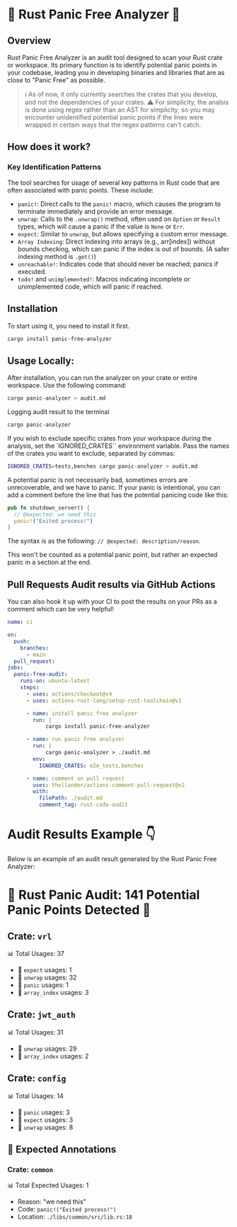 # 🦀 Rust Panic Free Analyzer 🔎

## Overview

Rust Panic Free Analyzer is an audit tool designed to scan your Rust crate or workspace. Its primary function is to identify potential panic points in your codebase, leading you in developing binaries and libraries that are as close to "Panic Free" as possible.

> ℹ️ As of now, it only currently searches the crates that you develop, and not the dependencies of your crates.
> ⚠️ For simplicity, the analsis is done using regex rather than an AST for simplicity, so you may encounter unidentified potential panic points if the lines were wrapped in certain ways that the regex patterns can't catch.

## How does it work?

### Key Identification Patterns

The tool searches for usage of several key patterns in Rust code that are often associated with panic points. These include:

- `panic!`: Direct calls to the `panic!` macro, which causes the program to terminate immediately and provide an error message.
- `unwrap`: Calls to the `.unwrap()` method, often used on `Option` or `Result` types, which will cause a panic if the value is `None` or `Err`.
- `expect`: Similar to `unwrap`, but allows specifying a custom error message.
- `Array Indexing`: Direct indexing into arrays (e.g., arr[index]) without bounds checking, which can panic if the index is out of bounds. (A safer indexing method is `.get()`)
- `unreachable!`: Indicates code that should never be reached; panics if executed.
- `todo!` and `unimplemented!`: Macros indicating incomplete or unimplemented code, which will panic if reached.


## Installation

To start using it, you need to install it first.

```sh
cargo install panic-free-analyzer
```


## Usage Locally:

After installation, you can run the analyzer on your crate or entire workspace. Use the following command:

```sh
cargo panic-analyzer > audit.md
```

Logging audit result to the terminal
```sh
cargo panic-analyzer
```

If you wish to exclude specific crates from your workspace during the analysis, set the `IGNORED_CRATES`` environment variable. Pass the names of the crates you want to exclude, separated by commas:

```sh
IGNORED_CRATES=tests,benches cargo panic-analyzer > audit.md
```

A potential panic is not necessarily bad, sometimes errors are unrecoverable, and we have to panic.
If your panic is intentional, you can add a comment before the line that has the potential panicing code like this:

```rs
pub fn shutdown_server() {
  // @expected: we need this
  panic!("Exited process!")
}
```

The syntax is as the following: `// @expected: description/reason`.

This won't be counted as a potential panic point, but rather an expected panic in a section at the end.


## Pull Requests Audit results via GitHub Actions

You can also hook it up with your CI to post the results on your PRs as a comment which can be very helpful!

```yaml
name: ci

on:
  push:
    branches:
      - main
  pull_request:
jobs:
  panic-free-audit:
    runs-on: ubuntu-latest
    steps:
      - uses: actions/checkout@v4
      - uses: actions-rust-lang/setup-rust-toolchain@v1

      - name: install panic free analyzer
        run: |
            cargo install panic-free-analyzer

      - name: run panic free analyzer
        run: |
            cargo panic-analyzer > ./audit.md
        env:
          IGNORED_CRATES: e2e_tests,benches

      - name: comment on pull request
        uses: thollander/actions-comment-pull-request@v2
        with:
          filePath: ./audit.md
          comment_tag: rust-code-audit

```


# Audit Results Example 👇

Below is an example of an audit result generated by the Rust Panic Free Analyzer:


# 🚨 Rust Panic Audit: 141 Potential Panic Points Detected 🚨

## Crate: `vrl`

📊 Total Usages: 37

- 🔎 `expect` usages: 1
- 🎁 `unwrap` usages: 32
- 🚨 `panic` usages: 1
- 🔢 `array_index` usages: 3

## Crate: `jwt_auth`

📊 Total Usages: 31

- 🎁 `unwrap` usages: 29
- 🔢 `array_index` usages: 2

## Crate: `config`

📊 Total Usages: 14

- 🚨 `panic` usages: 3
- 🔎 `expect` usages: 3
- 🎁 `unwrap` usages: 8

## 📌 Expected Annotations

### Crate: `common`

📊 Total Expected Usages: 1

- Reason: "we need this"
- Code: `panic!("Exited process!")`
- Location: `./libs/common/src/lib.rs:18`

